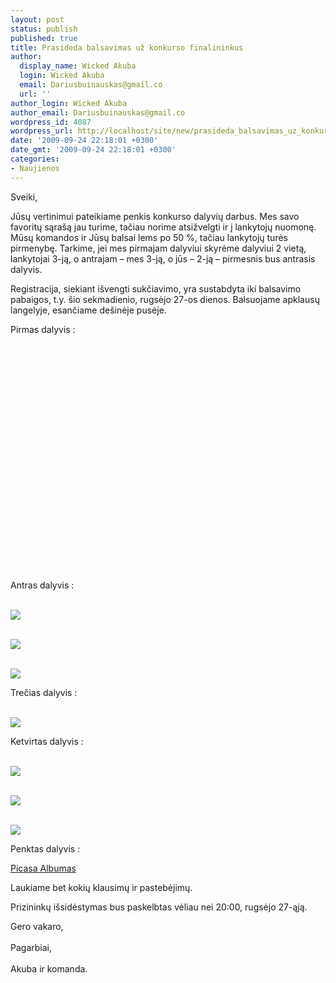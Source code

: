 ```yaml
---
layout: post
status: publish
published: true
title: Prasideda balsavimas už konkurso finalininkus
author:
  display_name: Wicked Akuba
  login: Wicked Akuba
  email: Dariusbuinauskas@gmail.co
  url: ''
author_login: Wicked Akuba
author_email: Dariusbuinauskas@gmail.co
wordpress_id: 4087
wordpress_url: http://localhost/site/new/prasideda_balsavimas_uz_konkurso_finalininkus/
date: '2009-09-24 22:18:01 +0300'
date_gmt: '2009-09-24 22:18:01 +0300'
categories:
- Naujienos
---
```

<p>Sveiki,</p>
<p>Jūsų vertinimui pateikiame penkis konkurso dalyvių darbus. Mes savo favoritų sąrašą jau turime, tačiau norime atsižvelgti ir į lankytojų nuomonę. Mūsų komandos ir Jūsų balsai lems po 50 %, tačiau lankytojų turės pirmenybę. Tarkime, jei mes pirmajam dalyviui skyrėme dalyviui 2 vietą, lankytojai 3-ją, o antrajam – mes 3-ją, o jūs – 2-ją – pirmesnis bus antrasis dalyvis.</p>
<p>Registracija, siekiant išvengti sukčiavimo, yra sustabdyta iki balsavimo pabaigos, t.y. šio sekmadienio, rugsėjo 27-os dienos. Balsuojame apklausų langelyje, esančiame dešinėje pusėje. </p>
<p>Pirmas dalyvis :</p>
<p><object width="445" height="364"><param name="movie" value="http://www.youtube.com/v/e9K8tIoX2S0&hl=en&fs=1&rel=0&border=1"></param><param name="allowFullScreen" value="true"></param><param name="allowscriptaccess" value="always"></param><embed src="http://www.youtube.com/v/e9K8tIoX2S0&hl=en&fs=1&rel=0&border=1" type="application/x-shockwave-flash" allowscriptaccess="always" allowfullscreen="true" width="445" height="364"></embed></object></p>
<p>Antras dalyvis :</p>
<p><a class="ns" href="http://svarke.technews.lt/konkursas/antras1.jpg"><br /><img src=" http://svarke.technews.lt/konkursas/mazos/antras1.jpg" /><br /></a></p>
<p><a class="ns" href="http://svarke.technews.lt/konkursas/antras2.jpg"><br /><img src=" http://svarke.technews.lt/konkursas/mazos/antras2.jpg" /><br /></a></p>
<p><a class="ns" href="http://svarke.technews.lt/konkursas/antras3.jpg"><br /><img src=" http://svarke.technews.lt/konkursas/mazos/antras3.jpg" /><br /></a></p>
<p>Trečias dalyvis :</p>
<p><a class="ns" href="http://svarke.technews.lt/konkursas/trecias.jpg"><br /><img src=" http://svarke.technews.lt/konkursas/mazos/trecias.jpg" /><br /></a></p>
<p>Ketvirtas dalyvis :</p>
<p><a class="ns" href="http://svarke.technews.lt/konkursas/ketvirtas1.jpg"><br /><img src=" http://svarke.technews.lt/konkursas/mazos/ketvirtas1.jpg" /><br /></a></p>
<p><a class="ns" href="http://svarke.technews.lt/konkursas/ketvirtas2.jpg"><br /><img src=" http://svarke.technews.lt/konkursas/mazos/ketvirtas2.jpg" /><br /></a></p>
<p><a class="ns" href="http://svarke.technews.lt/konkursas/ketvirtas3.jpg"><br /><img src=" http://svarke.technews.lt/konkursas/mazos/ketvirtas3.jpg" /><br /></a></p>
<p>Penktas dalyvis :</p>
<p><a class="ns" href="http://picasaweb.google.com/zanast/TechnewsKonkursas#">Picasa Albumas</a></p>
<p>Laukiame bet kokių klausimų ir pastebėjimų.</p>
<p>Prizininkų išsidėstymas bus paskelbtas vėliau nei 20:00, rugsėjo 27-ąją.</p>
<p>Gero vakaro,<br />
<br />Pagarbiai,<br />
<br />Akuba ir komanda.</p>
